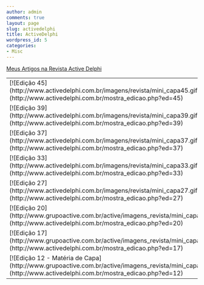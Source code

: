 ```yaml
---
author: admin
comments: true
layout: page
slug: activedelphi
title: ActiveDelphi
wordpress_id: 5
categories:
- Misc
---
```


[Meus Artigos na Revista Active Delphi ](http://www.activedelphi.com.br)
<table border="0" >
<tbody >
<tr >

<td >[![Edição 45](http://www.activedelphi.com.br/imagens/revista/mini_capa45.gif)](http://www.activedelphi.com.br/mostra_edicao.php?ed=45)
</td>

<td >[![Edição 44](http://www.activedelphi.com.br/imagens/revista/mini_capa44.gif)](http://www.activedelphi.com.br/mostra_edicao.php?ed=44)
</td>
</tr>
<tr >

<td >[![Edição 39](http://www.activedelphi.com.br/imagens/revista/mini_capa39.gif)](http://www.activedelphi.com.br/mostra_edicao.php?ed=39)
</td>

<td >[![Edição 38](http://www.activedelphi.com.br/imagens/revista/mini_capa38.gif)](http://www.activedelphi.com.br/mostra_edicao.php?ed=38)
</td>
</tr>
<tr >

<td >[![Edição 37](http://www.activedelphi.com.br/imagens/revista/mini_capa37.gif)](http://www.activedelphi.com.br/mostra_edicao.php?ed=37)
</td>

<td >[![Edição 35](http://www.activedelphi.com.br/imagens/revista/mini_capa35.gif)](http://www.activedelphi.com.br/mostra_edicao.php?ed=35)
</td>
</tr>
<tr >

<td >[![Edição 33](http://www.activedelphi.com.br/imagens/revista/mini_capa33.gif)](http://www.activedelphi.com.br/mostra_edicao.php?ed=33)
</td>

<td >[![Edição 32](http://www.activedelphi.com.br/imagens/revista/mini_capa32.gif)](http://www.activedelphi.com.br/mostra_edicao.php?ed=32)
</td>
</tr>
<tr >

<td >[![Edição 27](http://www.activedelphi.com.br/imagens/revista/mini_capa27.gif)](http://www.activedelphi.com.br/mostra_edicao.php?ed=27)
</td>

<td >[![Edição 23 - Matéria de Capa](http://www.grupoactive.com.br/active/imagens_revista/mini_capa23.gif)](http://www.activedelphi.com.br/mostra_edicao.php?ed=23)
</td>
</tr>
<tr >

<td >[![Edição 20](http://www.grupoactive.com.br/active/imagens_revista/mini_capa20.gif)](http://www.activedelphi.com.br/mostra_edicao.php?ed=20)
</td>

<td >[![Edição 18](http://www.grupoactive.com.br/active/imagens_revista/mini_capa18.gif)](http://www.activedelphi.com.br/mostra_edicao.php?ed=18)
</td>
</tr>
<tr >

<td >[![Edição 17](http://www.grupoactive.com.br/active/imagens_revista/mini_capa17.gif)](http://www.activedelphi.com.br/mostra_edicao.php?ed=17)
</td>

<td >[![Edição 16](http://www.grupoactive.com.br/active/imagens_revista/mini_capa16.gif)](http://www.activedelphi.com.br/mostra_edicao.php?ed=16)
</td>
</tr>
<tr >

<td >[![Edição 12 - Matéria de Capa](http://www.grupoactive.com.br/active/imagens_revista/mini_capa12.gif)](http://www.activedelphi.com.br/mostra_edicao.php?ed=12)
</td>

<td >

</td>
</tr>
</tbody>
</table>
